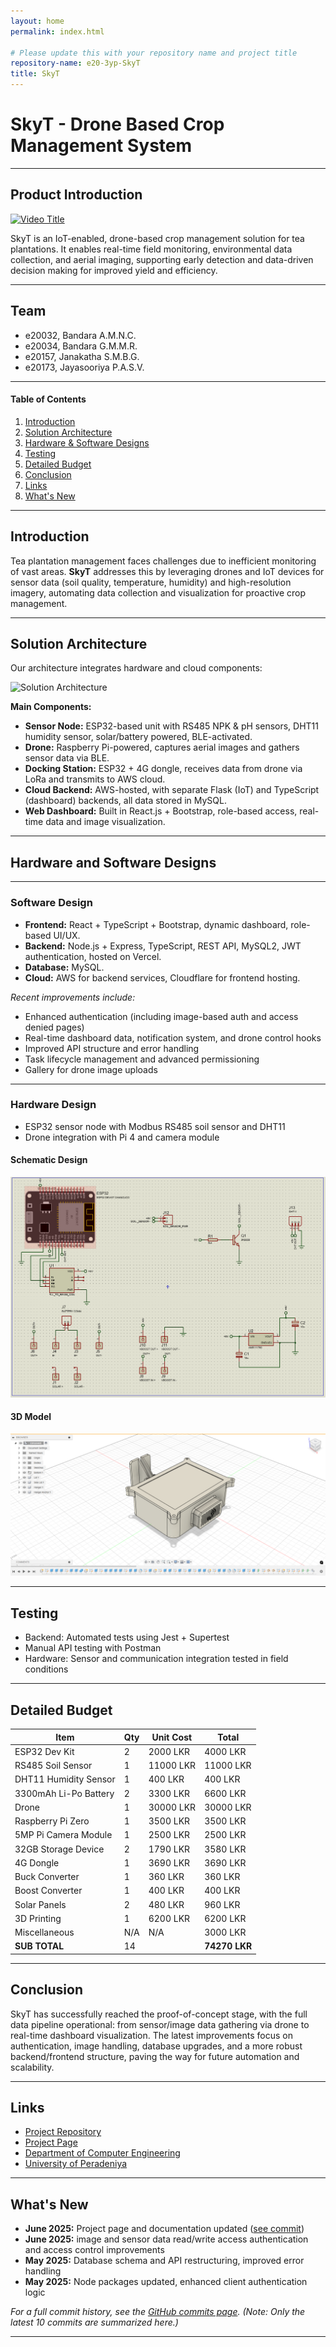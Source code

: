 ```yaml
---
layout: home
permalink: index.html

# Please update this with your repository name and project title
repository-name: e20-3yp-SkyT
title: SkyT
---
```


[comment]: # "This is the standard layout for the project, but you can clean this and use your own template"

# SkyT - Drone Based Crop Management System

---

## Product Introduction
[![Video Title](https://img.youtube.com/vi/4Rkz7F0_JOQ/0.jpg)](https://youtu.be/4Rkz7F0_JOQ)

SkyT is an IoT-enabled, drone-based crop management solution for tea plantations. It enables real-time field monitoring, environmental data collection, and aerial imaging, supporting early detection and data-driven decision making for improved yield and efficiency.

---

## Team
- e20032, Bandara A.M.N.C.
- e20034, Bandara G.M.M.R.
- e20157, Janakatha S.M.B.G.
- e20173, Jayasooriya P.A.S.V.

---

#### Table of Contents
1. [Introduction](#introduction)
2. [Solution Architecture](#solution-architecture)
3. [Hardware & Software Designs](#hardware-and-software-designs)
4. [Testing](#testing)
5. [Detailed Budget](#detailed-budget)
6. [Conclusion](#conclusion)
7. [Links](#links)
8. [What's New](#whats-new)

---

## Introduction

Tea plantation management faces challenges due to inefficient monitoring of vast areas. **SkyT** addresses this by leveraging drones and IoT devices for sensor data (soil quality, temperature, humidity) and high-resolution imagery, automating data collection and visualization for proactive crop management.

---

## Solution Architecture

Our architecture integrates hardware and cloud components:

![Solution Architecture](./images/solutionarchitecture.png)

**Main Components:**
- **Sensor Node:** ESP32-based unit with RS485 NPK & pH sensors, DHT11 humidity sensor, solar/battery powered, BLE-activated.
- **Drone:** Raspberry Pi-powered, captures aerial images and gathers sensor data via BLE.
- **Docking Station:** ESP32 + 4G dongle, receives data from drone via LoRa and transmits to AWS cloud.
- **Cloud Backend:** AWS-hosted, with separate Flask (IoT) and TypeScript (dashboard) backends, all data stored in MySQL.
- **Web Dashboard:** Built in React.js + Bootstrap, role-based access, real-time data and image visualization.

---

## Hardware and Software Designs

----
### Software Design

- **Frontend:** React + TypeScript + Bootstrap, dynamic dashboard, role-based UI/UX.
- **Backend:** Node.js + Express, TypeScript, REST API, MySQL2, JWT authentication, hosted on Vercel.
- **Database:** MySQL.
- **Cloud:** AWS for backend services, Cloudflare for frontend hosting.

_Recent improvements include:_
- Enhanced authentication (including image-based auth and access denied pages)
- Real-time dashboard data, notification system, and drone control hooks
- Improved API structure and error handling
- Task lifecycle management and advanced permissioning
- Gallery for drone image uploads

----
  
### Hardware Design

- ESP32 sensor node with Modbus RS485 soil sensor and DHT11
- Drone integration with Pi 4 and camera module

#### Schematic Design

![Schematic Design](./images/schematic_design.png)

#### 3D Model

![3D Model](./images/3d_model_1.png)

---

## Testing

- Backend: Automated tests using Jest + Supertest
- Manual API testing with Postman
- Hardware: Sensor and communication integration tested in field conditions

---

## Detailed Budget

| Item                      | Qty | Unit Cost | Total      |
|---------------------------|-----|-----------|------------|
| ESP32 Dev Kit             | 2   | 2000 LKR  | 4000 LKR   |
| RS485 Soil Sensor         | 1   | 11000 LKR | 11000 LKR  |
| DHT11 Humidity Sensor     | 1   | 400 LKR   | 400 LKR    |
| 3300mAh Li-Po Battery     | 2   | 3300 LKR  | 6600 LKR   |
| Drone                     | 1   | 30000 LKR | 30000 LKR  |
| Raspberry Pi Zero         | 1   | 3500 LKR  | 3500 LKR   |
| 5MP Pi Camera Module      | 1   | 2500 LKR  | 2500 LKR   |
| 32GB Storage Device       | 2   | 1790 LKR  | 3580 LKR   |
| 4G Dongle                 | 1   | 3690 LKR  | 3690 LKR   |
| Buck Converter            | 1   | 360 LKR   | 360 LKR    |
| Boost Converter           | 1   | 400 LKR   | 400 LKR    |
| Solar Panels              | 2   | 480 LKR   | 960 LKR    |
| 3D Printing               | 1   | 6200 LKR  | 6200 LKR   |
| Miscellaneous             | N/A | N/A       | 3000 LKR   |
| **SUB TOTAL**             | 14  |           | **74270 LKR** |

---

## Conclusion

SkyT has successfully reached the proof-of-concept stage, with the full data pipeline operational: from sensor/image data gathering via drone to real-time dashboard visualization. The latest improvements focus on authentication, image handling, database upgrades, and a more robust backend/frontend structure, paving the way for future automation and scalability.

---

## Links

- [Project Repository](https://github.com/cepdnaclk/e20-3yp-SkyT)
- [Project Page](https://cepdnaclk.github.io/e20-3yp-SkyT/)
- [Department of Computer Engineering](http://www.ce.pdn.ac.lk/)
- [University of Peradeniya](https://eng.pdn.ac.lk/)

---

## What's New

- **June 2025:** Project page and documentation updated ([see commit](https://github.com/cepdnaclk/e20-3yp-SkyT/commit/b38a59c0c6514657151e68866f6a1156e4b10514))
- **June 2025:** image and sensor data read/write access authentication and access control improvements
- **May 2025:** Database schema and API restructuring, improved error handling
- **May 2025:** Node packages updated, enhanced client authentication logic

_For a full commit history, see the [GitHub commits page](https://github.com/cepdnaclk/e20-3yp-SkyT/commits/main). (Note: Only the latest 10 commits are summarized here.)_

---

[//]: # (This README.md was last updated based on the latest project progress and repository commits as of June 3, 2025.)
